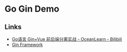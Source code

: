 # Go Gin Demo


## Links
- [Go语言 Gin+Vue 前后端分离实战 - OceanLearn - Bilibili](https://www.bilibili.com/video/BV1CE411H7bQ)
- [Gin Framework](https://github.com/gin-gonic/gin)
